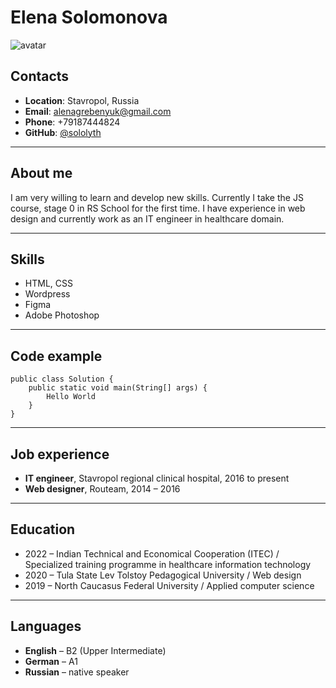 # Elena Solomonova
![avatar](https://avatars.githubusercontent.com/u/55525719?v=4 "Elena Solomonova avatar")
## Contacts
* **Location**: Stavropol, Russia
* **Email**: alenagrebenyuk@gmail.com
* **Phone**: +79187444824
* **GitHub**: [@sololyth](https://github.com/sololyth)
---
## About me

I am very willing to learn and develop new skills.
Currently I take the JS course, stage 0 in RS School for the first time.
I have experience in web design and currently work as an IT engineer in healthcare domain.

---
## Skills
* HTML, CSS
* Wordpress
* Figma
* Adobe Photoshop
---
## Code example
```
public class Solution {
    public static void main(String[] args) {
        Hello World
    }
}
```
---
## Job experience
* **IT engineer**, Stavropol regional clinical hospital, 2016 to present
* **Web designer**, Routeam, 2014 – 2016
---
## Education
* 2022 – Indian Technical and Economical Cooperation (ITEC) / Specialized training programme in healthcare information technology
* 2020 – Tula State Lev Tolstoy Pedagogical University / Web design
* 2019 – North Caucasus Federal University / Applied computer science
---
## Languages
* **English** – B2 (Upper Intermediate)
* **German** – A1
* **Russian** – native speaker